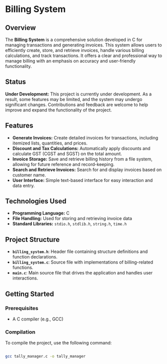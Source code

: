 # Billing System

## Overview

The **Billing System** is a comprehensive solution developed in C for managing transactions and generating invoices. This system allows users to efficiently create, store, and retrieve invoices, handle various billing calculations, and track transactions. It offers a clear and professional way to manage billing with an emphasis on accuracy and user-friendly functionality.

## Status

**Under Development:** This project is currently under development. As a result, some features may be limited, and the system may undergo significant changes. Contributions and feedback are welcome to help improve and expand the functionality of the project.

## Features

- **Generate Invoices:** Create detailed invoices for transactions, including itemized lists, quantities, and prices.
- **Discount and Tax Calculations:** Automatically apply discounts and calculate GST (CGST and SGST) on the total amount.
- **Invoice Storage:** Save and retrieve billing history from a file system, allowing for future reference and record-keeping.
- **Search and Retrieve Invoices:** Search for and display invoices based on customer name.
- **User Interface:** Simple text-based interface for easy interaction and data entry.

## Technologies Used

- **Programming Language:** C
- **File Handling:** Used for storing and retrieving invoice data
- **Standard Libraries:** `stdio.h`, `stdlib.h`, `string.h`, `time.h`

## Project Structure

- **`billing_system.h`**: Header file containing structure definitions and function declarations.
- **`billing_system.c`**: Source file with implementations of billing-related functions.
- **`main.c`**: Main source file that drives the application and handles user interactions.

## Getting Started

### Prerequisites

- A C compiler (e.g., GCC)

### Compilation

To compile the project, use the following command:

```bash

gcc tally_manager.c -o tally_manager
